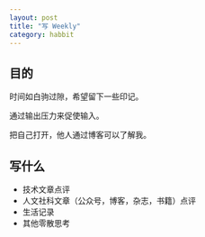 ```yaml
---
layout: post
title: "写 Weekly"
category: habbit
---
```


## 目的

时间如白驹过隙，希望留下一些印记。

通过输出压力来促使输入。

把自己打开，他人通过博客可以了解我。

## 写什么

- 技术文章点评
- 人文社科文章（公众号，博客，杂志，书籍）点评
- 生活记录
- 其他零散思考